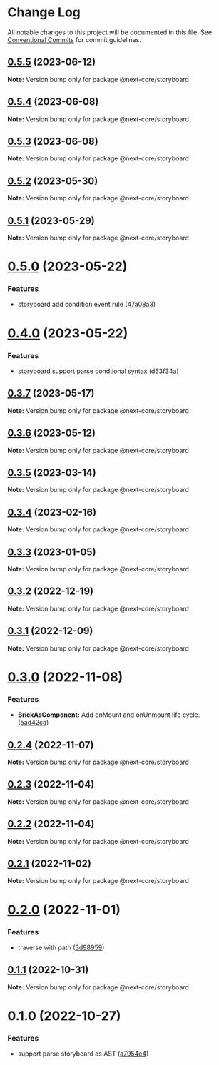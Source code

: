 # Change Log

All notable changes to this project will be documented in this file.
See [Conventional Commits](https://conventionalcommits.org) for commit guidelines.

## [0.5.5](https://github.com/easyops-cn/next-core/compare/@next-core/storyboard@0.5.4...@next-core/storyboard@0.5.5) (2023-06-12)

**Note:** Version bump only for package @next-core/storyboard





## [0.5.4](https://github.com/easyops-cn/next-core/compare/@next-core/storyboard@0.5.3...@next-core/storyboard@0.5.4) (2023-06-08)

**Note:** Version bump only for package @next-core/storyboard





## [0.5.3](https://github.com/easyops-cn/next-core/compare/@next-core/storyboard@0.5.2...@next-core/storyboard@0.5.3) (2023-06-08)

**Note:** Version bump only for package @next-core/storyboard





## [0.5.2](https://github.com/easyops-cn/next-core/compare/@next-core/storyboard@0.5.1...@next-core/storyboard@0.5.2) (2023-05-30)

**Note:** Version bump only for package @next-core/storyboard





## [0.5.1](https://github.com/easyops-cn/next-core/compare/@next-core/storyboard@0.5.0...@next-core/storyboard@0.5.1) (2023-05-29)

**Note:** Version bump only for package @next-core/storyboard





# [0.5.0](https://github.com/easyops-cn/next-core/compare/@next-core/storyboard@0.4.0...@next-core/storyboard@0.5.0) (2023-05-22)


### Features

* storyboard add condition event rule ([47a08a3](https://github.com/easyops-cn/next-core/commit/47a08a33bbabc9da2a8c7b18df0072ccec516dd1))





# [0.4.0](https://github.com/easyops-cn/next-core/compare/@next-core/storyboard@0.3.7...@next-core/storyboard@0.4.0) (2023-05-22)


### Features

* storyboard support parse condtional syntax ([d63f34a](https://github.com/easyops-cn/next-core/commit/d63f34abc439fc01b1b5fae513f72fa37aa044f2))





## [0.3.7](https://github.com/easyops-cn/next-core/compare/@next-core/storyboard@0.3.6...@next-core/storyboard@0.3.7) (2023-05-17)

**Note:** Version bump only for package @next-core/storyboard





## [0.3.6](https://github.com/easyops-cn/next-core/compare/@next-core/storyboard@0.3.5...@next-core/storyboard@0.3.6) (2023-05-12)

**Note:** Version bump only for package @next-core/storyboard





## [0.3.5](https://github.com/easyops-cn/next-core/compare/@next-core/storyboard@0.3.4...@next-core/storyboard@0.3.5) (2023-03-14)

**Note:** Version bump only for package @next-core/storyboard





## [0.3.4](https://github.com/easyops-cn/next-core/compare/@next-core/storyboard@0.3.3...@next-core/storyboard@0.3.4) (2023-02-16)

**Note:** Version bump only for package @next-core/storyboard





## [0.3.3](https://github.com/easyops-cn/next-core/compare/@next-core/storyboard@0.3.2...@next-core/storyboard@0.3.3) (2023-01-05)

**Note:** Version bump only for package @next-core/storyboard





## [0.3.2](https://github.com/easyops-cn/next-core/compare/@next-core/storyboard@0.3.1...@next-core/storyboard@0.3.2) (2022-12-19)

**Note:** Version bump only for package @next-core/storyboard





## [0.3.1](https://github.com/easyops-cn/next-core/compare/@next-core/storyboard@0.3.0...@next-core/storyboard@0.3.1) (2022-12-09)

**Note:** Version bump only for package @next-core/storyboard





# [0.3.0](https://github.com/easyops-cn/next-core/compare/@next-core/storyboard@0.2.4...@next-core/storyboard@0.3.0) (2022-11-08)

### Features

- **BrickAsComponent:** Add onMount and onUnmount life cycle. ([5ad42ca](https://github.com/easyops-cn/next-core/commit/5ad42ca71cb2b6c758715178eac9ec6eb6672a4d))

## [0.2.4](https://github.com/easyops-cn/next-core/compare/@next-core/storyboard@0.2.3...@next-core/storyboard@0.2.4) (2022-11-07)

**Note:** Version bump only for package @next-core/storyboard

## [0.2.3](https://github.com/easyops-cn/next-core/compare/@next-core/storyboard@0.2.2...@next-core/storyboard@0.2.3) (2022-11-04)

**Note:** Version bump only for package @next-core/storyboard

## [0.2.2](https://github.com/easyops-cn/next-core/compare/@next-core/storyboard@0.2.1...@next-core/storyboard@0.2.2) (2022-11-04)

**Note:** Version bump only for package @next-core/storyboard

## [0.2.1](https://github.com/easyops-cn/next-core/compare/@next-core/storyboard@0.2.0...@next-core/storyboard@0.2.1) (2022-11-02)

**Note:** Version bump only for package @next-core/storyboard

# [0.2.0](https://github.com/easyops-cn/next-core/compare/@next-core/storyboard@0.1.1...@next-core/storyboard@0.2.0) (2022-11-01)

### Features

- traverse with path ([3d98959](https://github.com/easyops-cn/next-core/commit/3d989591bf201cb41c33562b47cdd58986028554))

## [0.1.1](https://github.com/easyops-cn/next-core/compare/@next-core/storyboard@0.1.0...@next-core/storyboard@0.1.1) (2022-10-31)

**Note:** Version bump only for package @next-core/storyboard

# 0.1.0 (2022-10-27)

### Features

- support parse storyboard as AST ([a7954e4](https://github.com/easyops-cn/next-core/commit/a7954e462c7ffeabf49e1f121b6b1702375c23bb))
